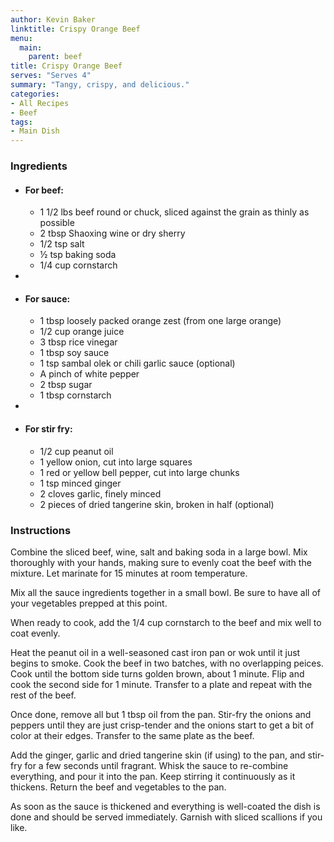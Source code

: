 ```yaml
---
author: Kevin Baker
linktitle: Crispy Orange Beef
menu:
  main:
    parent: beef
title: Crispy Orange Beef
serves: "Serves 4"
summary: "Tangy, crispy, and delicious."
categories:
- All Recipes
- Beef
tags:
- Main Dish
---
```

### Ingredients

<div class="ingredient-list">

* #### For beef:
  * 1 1/2 lbs beef round or chuck, sliced against the grain as thinly as possible  
  * 2 tbsp Shaoxing wine or dry sherry  
  * 1/2 tsp salt  
  * ½ tsp baking soda   
  * 1/4 cup cornstarch   
* 
* #### For sauce:
  * 1 tbsp loosely packed orange zest (from one large orange)  
  * 1/2 cup orange juice  
  * 3 tbsp rice vinegar   
  * 1 tbsp soy sauce   
  * 1 tsp sambal olek or chili garlic sauce (optional)  
  * A pinch of white pepper  
  * 2 tbsp sugar   
  * 1 tbsp cornstarch  
* 
* #### For stir fry:
  * 1/2 cup peanut oil  
  * 1 yellow onion, cut into large squares  
  * 1 red or yellow bell pepper, cut into large chunks   
  * 1 tsp minced ginger  
  * 2 cloves garlic, finely minced  
  * 2 pieces of dried tangerine skin, broken in half (optional)  

</div>

### Instructions
Combine the sliced beef, wine, salt and baking soda in a large bowl. Mix thoroughly with your hands, making sure to evenly coat the beef with the mixture. Let marinate for 15 minutes at room temperature.

Mix all the sauce ingredients together in a small bowl.  Be sure to have all of your vegetables prepped at this point.

When ready to cook, add the 1/4 cup cornstarch to the beef and mix well to coat evenly.  

Heat the peanut oil in a well-seasoned cast iron pan or wok until it just begins to smoke. Cook the beef in two batches, with no overlapping peices. Cook until the bottom side turns golden brown, about 1 minute.  Flip and cook the second side for 1 minute. Transfer to a plate and repeat with the rest of the beef.  

Once done, remove all but 1 tbsp oil from the pan.  Stir-fry the onions and peppers until they are just crisp-tender and the onions start to get a bit of color at their edges. Transfer to the same plate as the beef.

Add the ginger, garlic and dried tangerine skin (if using) to the pan, and stir-fry for a few seconds until fragrant. Whisk the sauce to re-combine everything, and pour it into the pan.  Keep stirring it continuously as it thickens.  Return the beef and vegetables to the pan.

As soon as the sauce is thickened and everything is well-coated the dish is done and should be served immediately.  Garnish with sliced scallions if you like.